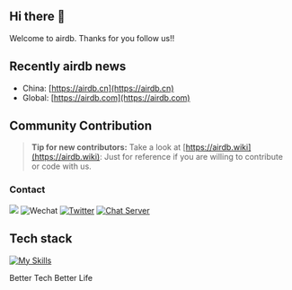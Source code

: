 
## Hi there 👋

Welcome to airdb.  Thanks for you follow us!! 

## Recently airdb news
- China: [https://airdb.cn](https://airdb.cn)
- Global: [https://airdb.com](https://airdb.com)

## Community Contribution

> **Tip for new contributors:**
> Take a look at [https://airdb.wiki](https://airdb.wiki): Just for reference if you are willing to contribute or code with us.


### Contact
![](https://img.shields.io/github/stars/airdb?color=fefb7b&?style=plastic&logo=appveyor)
![Wechat](https://img.shields.io/badge/-xairdb-green?style=flat&logo=Wechat&logoColor=white)
[![Twitter](https://img.shields.io/badge/-Twitter-blue?style=flat&logo=Twitter&logoColor=white)](https://twitter.com/xairdb)
[![Chat Server](https://img.shields.io/badge/chat-discord-7289da.svg)](https://discord.com/invite/Mp4xttEqnF)

## Tech stack
[![My Skills](https://skillicons.dev/icons?i=github,aws,gcp,azure,linux,bash,vim,git,kubernetes,docker,jenkins,nginx,grafana,vscode,nodejs,vscode,c,vue,go,lua,unity,ts,py,figma,svg,ps&perline=10)](https://skillicons.dev)


<!--

**Here are some ideas to get you started:**

🙋‍♀️ A short introduction - what is your organization all about?
🌈 Contribution guidelines - how can the community get involved?
👩‍💻 Useful resources - where can the community find your docs? Is there anything else the community should know?
🍿 Fun facts - what does your team eat for breakfast?
🧙 Remember, you can do mighty things with the power of [Markdown](https://docs.github.com/github/writing-on-github/getting-started-with-writing-and-formatting-on-github/basic-writing-and-formatting-syntax)
-->

Better Tech Better Life
